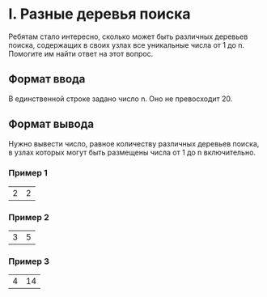 # I. Разные деревья поиска

Ребятам стало интересно, сколько может быть различных деревьев поиска, содержащих в своих узлах все уникальные числа от 1 до n. Помогите им найти ответ на этот вопрос.

## Формат ввода

В единственной строке задано число n. Оно не превосходит 20.

## Формат вывода

Нужно вывести число, равное количеству различных деревьев поиска, в узлах которых могут быть размещены числа от 1 до n включительно.

### Пример 1

<table><tr>
<td>2</td>
<td>2</td>
</tr></table>

### Пример 2

<table><tr>
<td>3</td>
<td>5</td>
</tr></table>

### Пример 3

<table><tr>
<td>4</td>
<td>14</td>
</tr></table>